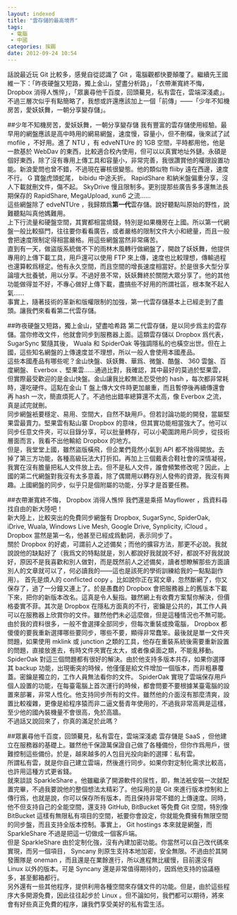 ```yaml
---
layout: indexed
title: "雲存儲的最高境界"
tags:
 - 電腦
 - 中國
categories: 挨踢
date: 2012-09-24 10:54
---
```

話說最近玩 Git 比較多，感覺自從認識了 Git ，電腦觀都快要顛覆了。繼續先王國維一下：「昨夜硬盤又短路，獨上金山，望盡分析路」，「衣帶漸寬終不悔， Dropbox 消得人憔悴」，「眾裏尋他千百度，回頭驀見，私有雲在，雲端深淺處」。不過三層次似乎有點簡略了，我想或許還應該加上一個「前傳」——「少年不知機房苦，愛妖妖舞，一朝分享變存儲」。  

##少年不知機房苦，愛妖妖舞，一朝分享變存儲
我有豐富的雲存儲使用經驗。最早用的網盤應該是高中時用的網易網盤，速度慢，容量小，但不刪檔，後來試了試 mofile ，不好用。進了 NTU ，有 edveNTUre 的 1GB 空間，平時都用他，他是一款基於 WebDav 的東西，比較適合校內使用，但可以以真實地址外鏈。永碩是個好東西，除了沒有專用上傳工具和容量小，非常完善，我很讚賞他的權限設置功能。新浪愛問也曾不錯，不過現在審核很變態。他的類似物 fliiby 遠在西邊，速度不行。 G 寶盤虎頭蛇尾， bibidu 中途夭折。 RapidShare 和納米盤偏重分享，沒人下載就刪文件，傷不起。 SkyDrive 慢且限制多。更別提那些廣告多多還無法長期保存的 RapidShare, MegaUpload, xun6 之流……  
這些網盤除了 edveNTUre ，我歸類爲**第一代**雲存儲。說好聽點叫原始的野性，說難聽點叫真他媽難用。  
上下行流量和硬盤空間，其實都相當燒錢，特別是如果機房在上國。所以第一代網盤一般比較摳門，往往要你看看廣告，或者嚴格的限制文件大小和總量，而且一般會把速度限制定得相當嚴格。用這些網盤當然非常痛苦。  
直到有一天，做盜版系統做不下的雨林木風轉行做網盤了，開啟了妖妖舞，他提供專用的上傳下載工具，用戶還可以使用 FTP 來上傳，速度也比較理想，傳輸過程也還算較爲穩定。他有永久空間，而且空間的增長速度相當好。於是很多大型分享論壇大批養號，用以分享。不過好景不常，妖妖舞終於關閉大眾分享了。他的其他功能做得並不好，不專心做好上傳下載，盡搞些不好用的所謂社區，根本聚不起人氣……  
事實上，隨著技術的革新和版權限制的加強，第一代雲存儲基本上已經走到了盡頭。讓我們來看看第二代雲存儲。  

##昨夜硬盤又短路，獨上金山，望盡哈希路
第二代雲存儲，是以同步爲主的雲存儲。當你修改文件，他就會同步到服務器上面。這類雲存儲以 Dropbox 爲代表， SugarSync 緊隨其後， Wuala 和 SpiderOak 等強調隱私的也橫空出世。但在上國，這些知名網盤的上傳速度並不理想，所以一般人會使用本國產品。  
這些本國產品有哪些呢？金山快盤、妖妖舞、華爲、微盤、酷盤、 360 雲盤、百度網盤、 Everbox 、堅果雲……通過比對，我確認，其中最好的莫過於堅果雲，但實際最受歡迎的是金山快盤。金山讓我比較無法忍受他的 hash ，每次都非常耗時，還吃硬件。這點在金山 T 盤上傳大文件時更加嚴重，而且暫停後再續傳還會再 hash 一次，簡直煩死人了。不過他出錯率總算還不太高，像 Everbox 之流，真是試完就刪。  
同步網盤衹要穩定、易用、空間大，自然不缺用戶。但若討論功能的開發，當屬堅果雲最賣力。堅果雲有點山寨 Dropbox 的意味，但其實功能相當強大了。他可以同步任意文件夾，可以目錄分享，可以批量轉存，可以小範圍跨用戶同步，從技術層面而言，我看不出他輸給 Dropbox 的地方。  
但是，我堂堂上國，雖然盜版橫飛，但企業們竟然小氣到 API 都不捨得開放。去掉了第三方功能，各種高級玩法大打折扣。再加上三個戴表合鞋社會的深情凝視，我實在沒有膽量把私人文件放上去。但不是私人文件，誰會頻繁修改呢？因此，上國的第二代網盤對我沒有太多意義，除了偶爾用以轉存別人發佈的資源，我沒有興趣。上國網盤的同步，似乎只是個附屬的功能，分享才是首要任務。  

##衣帶漸寬終不悔， Dropbox 消得人憔悴
我們還是乘搭 Mayflower ，爲資料尋找自由的新大陸吧！  
新大陸上，比較突出的免費同步網盤有 Dropbox, SugarSync, SpiderOak, iDrive, Wuala, Windows Live Mesh, Google Drive, Synplicity, iCloud 。 Dropbox 當然是第一名，他甚至已經成爲動詞，表示同步了。  
關於 Dropbox 的好處，可謂前人之述備矣；而他的擴容方法，那更不必說。我就說說他的缺點好了（我爲文的特點就是，別人都說好我就說不好，都說不好我就說好，原因不是我喜歡和別人做對，而是既然前人之述備矣，讀者想瞭解那些方面讀別人的文章就可以了，何必讀我的——這也是該死的學術訓練給我的一點點副作用）。
首先是煩人的 conflicted copy 。比如說你正在寫文章，忽然斷網了，你又保存了，過了一分鐘又連上了。於是愚蠢的 Dropbox 會把服務器上的舊版本下載下來，把你的新版本改名。這真是令人髮指。雖然網上有收費方案幫你解決，但價格委實不菲。其次是 Dropbox 在隱私方面真的不行，密鑰是公共的，其工作人員可以在服務器上欣賞你的文件。雖然他們未必這麼做，但是這種情況也不無可能。由於我的資料很多，一般不會選擇全部同步，但每次重裝或換電腦， Dropbox 都傻傻的要我重新選擇哪些要同步，哪些不要，顯得非常蠢笨。最後就是單一文件夾問題，如果使用 mklink 或 junction 之類的工具，他存在重裝系統後需要重新設置的問題，直接放進去，有時文件夾實在太大，或者像桌面之類，不能亂移動。  
SpiderOak 對這三個問題都有很好的解決。由於他支持多版本共存，如果你選擇其 backup 功能，出現衝突的時候，他僅僅是給文件增加一個版本，而非粗暴覆蓋。密鑰是獨立的，工作人員無法看你的文件。 SpiderOak 實現了雲端保存用戶個人設置的功能，在每臺電腦上首次運行的時候，都會問要不要根據某臺電腦的設置來部署，非常人性化。他支持同步所有的文件。雖然他的介面沒有那麼清爽，設置比較複雜，更像是給程序猿而非二逼文藝青年使用的，不過我非常高興是這樣，至少他的國內裝機量不會很高，免於高牆。  
不過話又說回來了，你真的滿足於此嗎？  

##眾裏尋他千百度，回頭驀見，私有雲在，雲端深淺處
雲存儲是 SaaS ，但他建立在服務器的基礎上。雖然他千保證萬保證自己做了各種備份，但你作爲用戶，很難控制這些備份。於是，越來越多的人包目光投向新的選擇：私有雲。  
所謂私有雲，就是你自己建立雲端，然後進行同步。如果你對定制化需求比較高，也許用這種方式更省錢。  
就來談談 SparkleShare 。他雖繼承了開源軟件的尿性，即，無法衹安裝一次就配置完畢，不過我要說他的整個想法太精彩了。他採用的是 Git 來進行版本控制和上傳行爲，也就是說，你可以保存所有版本，而且保持非常不錯的上傳速度。同時，他不但支持自己的全能空間，還支持 GitHub, BitBucket 等免費 Git 空間，特別像 BitBucket 這樣有無限私有項目的空間，衹要你會設定，你就能免費擁有無限空間的同步盤，而且支持全版本控制。事實上， Git hostings 本來就是網盤，而 SparkleShare 不過是把這一切做成一個客戶端。  
但是 SparkleShare 由於定制化強，沒有內建加密功能。你當然可以自己改代碼來實現，而另一個項目， Syncany 則原生支持本地加密，安全無限。不過由於其開發團隊是 oneman ，而且還是在業餘進行，所以進程無比緩慢，目前還沒有 Linux 以外的版本。可是 Syncany 還是非常值得期待的，因爲他支持的協議極多，甚至郵箱都行。  
另外還有一些其他程序，提供利用各種空間來存儲文件的功能。但是，由於這些程序大多開源免費，因此往往起步於 Linux 。但不論如何，我們都可以期待，將來會有好些真正免費的程序，讓我們享受美好的私有雲生活。